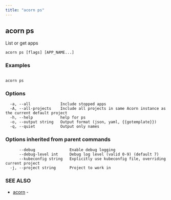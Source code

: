 ```yaml
---
title: "acorn ps"
---
```

## acorn ps

List or get apps

```
acorn ps [flags] [APP_NAME...]
```

### Examples

```

acorn ps
```

### Options

```
  -a, --all             Include stopped apps
  -A, --all-projects    Include all projects in same Acorn instance as the current default project
  -h, --help            help for ps
  -o, --output string   Output format (json, yaml, {{gotemplate}})
  -q, --quiet           Output only names
```

### Options inherited from parent commands

```
      --debug               Enable debug logging
      --debug-level int     Debug log level (valid 0-9) (default 7)
      --kubeconfig string   Explicitly use kubeconfig file, overriding current project
  -j, --project string      Project to work in
```

### SEE ALSO

* [acorn](acorn.md)	 - 

